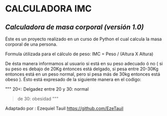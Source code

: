 # **CALCULADORA IMC**
## _Calculadora de masa corporal (versión 1.0)_

Éste es un proyecto realizado en un curso de Python el cual calcula la masa corporal de una persona.

Formula útilizada para el cálculo de peso: IMC = Peso / (Altura X Altura)

De ésta manera informamos al usuario  si está en su peso adecuado ó no ( si su peso es debajo de 20Kg éntonces está delgado, si pesa entre 20-30Kg entonces está en un peso normal, pero si pesa más de 30kg entonces está obeso ). 
Ésto está expresado de la siguiente manera en el codigo:

""" 20<: Delgadez
entre 20 y 30: normal
> de 30: obesidad """
 
 Adaptado por : Ezequiel Tauil
 https://github.com/EzeTauil
